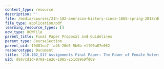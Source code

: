 ```yaml
---
content_type: resource
description: ''
file: /media/courses/21h-102-american-history-since-1865-spring-2018/d8a7cd1d970a1e261085251c8969fd09_MIT21H_102S18_Assignments_FinalPaperExample.pdf
file_type: application/pdf
learning_resource_types: []
ocw_type: OCWFile
parent_title: Final Paper Proposal and Guidelines
parent_type: CourseSection
parent_uid: 19481ea7-fa46-20d5-5b6b-e1190a87e062
resourcetype: Document
title: '21H.102_S17 Assignments Final Paper: The Power of Female Voters'
uid: d8a7cd1d-970a-1e26-1085-251c8969fd09
---
```

